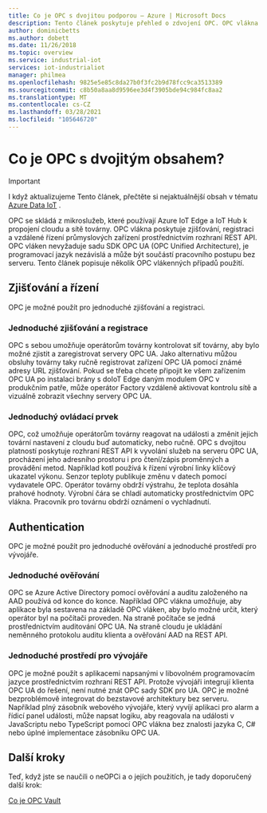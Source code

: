 ```yaml
---
title: Co je OPC s dvojitou podporou – Azure | Microsoft Docs
description: Tento článek poskytuje přehled o zdvojení OPC. OPC vlákna poskytuje zjišťování, registraci a vzdálené řízení průmyslových zařízení prostřednictvím rozhraní REST API.
author: dominicbetts
ms.author: dobett
ms.date: 11/26/2018
ms.topic: overview
ms.service: industrial-iot
services: iot-industrialiot
manager: philmea
ms.openlocfilehash: 9825e5e85c8da27b0f3fc2b9d78fcc9ca3513389
ms.sourcegitcommit: c8b50a8aa8d9596ee3d4f3905bde94c984fc8aa2
ms.translationtype: MT
ms.contentlocale: cs-CZ
ms.lasthandoff: 03/28/2021
ms.locfileid: "105646720"
---
```

# <a name="what-is-opc-twin"></a>Co je OPC s dvojitým obsahem?

> [!IMPORTANT]
> I když aktualizujeme Tento článek, přečtěte si nejaktuálnější obsah v tématu [Azure Data IoT](https://azure.github.io/Industrial-IoT/) .

OPC se skládá z mikroslužeb, které používají Azure IoT Edge a IoT Hub k propojení cloudu a sítě továrny. OPC vlákna poskytuje zjišťování, registraci a vzdálené řízení průmyslových zařízení prostřednictvím rozhraní REST API. OPC vláken nevyžaduje sadu SDK OPC UA (OPC Unified Architecture), je programovací jazyk nezávislá a může být součástí pracovního postupu bez serveru. Tento článek popisuje několik OPC vlákenných případů použití.

## <a name="discovery-and-control"></a>Zjišťování a řízení
OPC je možné použít pro jednoduché zjišťování a registraci.

### <a name="simple-discovery-and-registration"></a>Jednoduché zjišťování a registrace
OPC s sebou umožňuje operátorům továrny kontrolovat síť továrny, aby bylo možné zjistit a zaregistrovat servery OPC UA. Jako alternativu můžou obsluhy továrny taky ručně registrovat zařízení OPC UA pomocí známé adresy URL zjišťování. Pokud se třeba chcete připojit ke všem zařízením OPC UA po instalaci brány s doIoT Edge daným modulem OPC v produkčním patře, může operátor Factory vzdáleně aktivovat kontrolu sítě a vizuálně zobrazit všechny servery OPC UA. 

### <a name="simple-control"></a>Jednoduchý ovládací prvek
OPC, což umožňuje operátorům továrny reagovat na události a změnit jejich tovární nastavení z cloudu buď automaticky, nebo ručně. OPC s dvojitou platností poskytuje rozhraní REST API k vyvolání služeb na serveru OPC UA, procházení jeho adresního prostoru i pro čtení/zápis proměnných a provádění metod. Například kotl používá k řízení výrobní linky klíčový ukazatel výkonu. Senzor teploty publikuje změnu v datech pomocí vydavatele OPC. Operátor továrny obdrží výstrahu, že teplota dosáhla prahové hodnoty. Výrobní čára se chladí automaticky prostřednictvím OPC vlákna. Pracovník pro továrnu obdrží oznámení o vychladnutí.

## <a name="authentication"></a>Authentication
OPC je možné použít pro jednoduché ověřování a jednoduché prostředí pro vývojáře.

### <a name="simple-authentication"></a>Jednoduché ověřování 
OPC se Azure Active Directory pomocí ověřování a auditu založeného na AAD používá od konce do konce. Například OPC vlákna umožňuje, aby aplikace byla sestavena na základě OPC vláken, aby bylo možné určit, který operátor byl na počítači proveden. Na straně počítače se jedná prostřednictvím auditování OPC UA. Na straně cloudu je ukládání neměnného protokolu auditu klienta a ověřování AAD na REST API.

### <a name="simple-developer-experience"></a>Jednoduché prostředí pro vývojáře 
OPC je možné použít s aplikacemi napsanými v libovolném programovacím jazyce prostřednictvím rozhraní REST API. Protože vývojáři integrují klienta OPC UA do řešení, není nutné znát OPC sady SDK pro UA. OPC je možné bezproblémově integrovat do bezstavové architektury bez serveru. Například plný zásobník webového vývojáře, který vyvíjí aplikaci pro alarm a řídicí panel události, může napsat logiku, aby reagovala na události v JavaScriptu nebo TypeScript pomocí OPC vlákna bez znalosti jazyka C, C# nebo úplné implementace zásobníku OPC UA. 

## <a name="next-steps"></a>Další kroky

Teď, když jste se naučili o neOPCi a o jejích použitích, je tady doporučený další krok:

[Co je OPC Vault](overview-opc-vault.md)